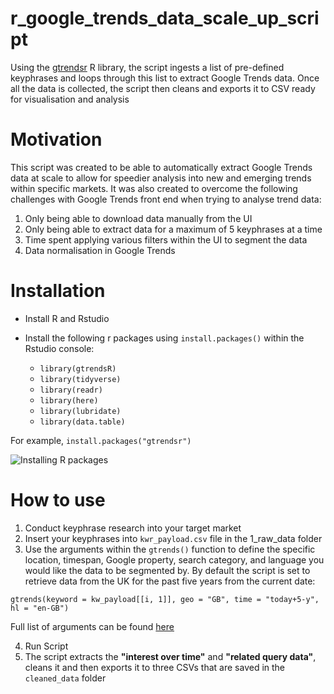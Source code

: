 # r_google_trends_data_scale_up_script

Using the [gtrendsr](https://www.rdocumentation.org/packages/gtrendsR/versions/1.4.4) R library, the script ingests a list of pre-defined keyphrases and loops through this list to extract Google Trends data. Once all the data is collected, the script then cleans and exports it to CSV ready for visualisation and analysis

# Motivation

This script was created to be able to automatically extract Google Trends data at scale to allow for speedier analysis into new and emerging trends within specific markets. It was also created to overcome the following challenges with Google Trends front end when trying to analyse trend data:

1. Only being able to download data manually from the UI
2. Only being able to extract data for a maximum of 5 keyphrases at a time
3. Time spent applying various filters within the UI to segment the data
4. Data normalisation in Google Trends

# Installation
- Install R and Rstudio
- Install the following r packages using `install.packages()` within the Rstudio console:

  - `library(gtrendsR)`
  - `library(tidyverse)`
  - `library(readr)`
  - `library(here)`
  - `library(lubridate)`
  - `library(data.table)`

For example, `install.packages("gtrendsr")`

![Installing R packages](https://user-images.githubusercontent.com/56133759/76687111-c2b34c00-6618-11ea-8038-261b927c2b5f.png
)
  
# How to use

1. Conduct keyphrase research into your target market
2. Insert your keyphrases into `kwr_payload.csv` file in the 1_raw_data folder
3. Use the arguments within the `gtrends()` function to define the specific location, timespan, Google property, search category, and language you would like the data to be segmented by. By default the script is set to retrieve data from the UK for the past five years from the current date:

`gtrends(keyword = kw_payload[[i, 1]], geo = "GB", time = "today+5-y", hl = "en-GB")`

Full list of arguments can be found [here](https://www.rdocumentation.org/packages/gtrendsR/versions/1.4.4)

4. Run Script
5. The script extracts the **"interest over time"** and **"related query data"**,  cleans it and then exports it to three CSVs that are saved in the `cleaned_data` folder




